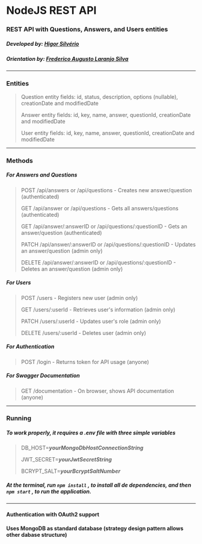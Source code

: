 # NodeJS REST API

### REST API with Questions, Answers, and Users entities

##### Developed by: [Higor Silvério](https://github.com/higorasilverio)

##### Orientation by: [Frederico Augusto Laranjo Silva](https://github.com/fredllaranjo)

---

### Entities

> Question entity fields:
> id, status, description, options (nullable), creationDate and modifiedDate
>
> Answer entity fields:
> id, key, name, answer, questionId, creationDate and modifiedDate
>
> User entity fields:
> id, key, name, answer, questionId, creationDate and modifiedDate

---

### Methods

##### For Answers and Questions

> POST /api/answers or /api/questions - Creates new answer/question (authenticated)
>
> GET /api/answer or /api/questions - Gets all answers/questions (authenticated)
>
> GET /api/answer/:answerID or /api/questions/:questionID - Gets an answer/question (authenticated)
>
> PATCH /api/answer/:answerID or /api/questions/:questionID - Updates an answer/question (admin only)
>
> DELETE /api/answer/:answerID or /api/questions/:questionID - Deletes an answer/question (admin only)

##### For Users

> POST /users - Registers new user (admin only)
>
> GET /users/:userId - Retrieves user's information (admin only)
>
> PATCH /users/:userId - Updates user's role (admin only)
>
> DELETE /users/:userId - Deletes user (admin only)

##### For Authentication

> POST /login - Returns token for API usage (anyone)

##### For Swagger Documentation

> GET /documentation - On browser, shows API documentation (anyone)

---

### Running

##### To work properly, it requires a .env file with three simple variables

> DB_HOST=**_yourMongoDbHostConnectionString_**
>
> JWT_SECRET=**_yourJwtSecretString_**
>
> BCRYPT_SALT=**_yourBcryptSaltNumber_**

##### At the terminal, run `npm install` , to install all de dependencies, and then `npm start` , to run the application.

---

#### Authentication with OAuth2 support

#### Uses MongoDB as standard database (strategy design pattern allows other dabase structure)
